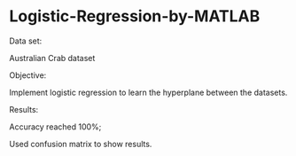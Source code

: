 # Logistic-Regression-by-MATLAB

Data set:

Australian Crab dataset

Objective:

Implement logistic regression to learn the hyperplane between the datasets.


Results:

Accuracy reached 100%;

Used confusion matrix to show results.
